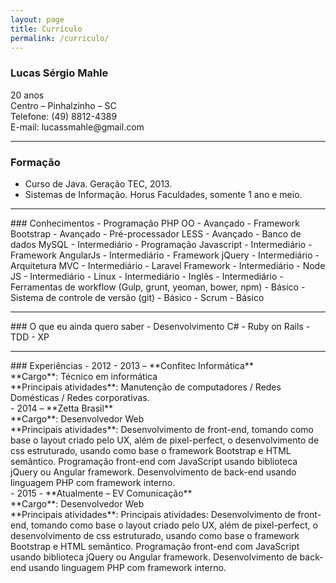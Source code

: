```yaml
---
layout: page
title: Currículo
permalink: /curriculo/
---
```


### Lucas Sérgio Mahle
<div>20 anos</div>
<div>Centro – Pinhalzinho – SC</div>
<div>Telefone: (49) 8812-4389</div>
<div>E-mail: lucassmahle@gmail.com</div>
<hr>

### Formação
 - Curso de Java. Geração TEC, 2013.
 - Sistemas de Informação. Horus Faculdades, somente 1 ano e meio.

<hr>
### Conhecimentos
 - Programação PHP OO - Avançado
 - Framework Bootstrap - Avançado
 - Pré-processador LESS - Avançado
 - Banco de dados MySQL - Intermediário
 - Programação Javascript - Intermediário
 - Framework AngularJs - Intermediário
 - Framework jQuery - Intermediário
 - Arquitetura MVC - Intermediário
 - Laravel Framework - Intermediário
 - Node JS - Intermediário
 - Linux - Intermediário
 - Inglês - Intermediário
 - Ferramentas de workflow (Gulp, grunt, yeoman, bower, npm) - Básico
 - Sistema de controle de versão (git) - Básico
 - Scrum - Básico

<hr>
### O que eu ainda quero saber
 - Desenvolvimento C#
 - Ruby on Rails
 - TDD
 - XP

<hr>
### Experiências
 - 2012 - 2013 – **Confitec Informática** <br>
**Cargo**: Técnico em informática <br>
**Principais atividades**: Manutenção de computadores / Redes Domésticas / Redes corporativas. <br>
 - 2014 – **Zetta Brasil** <br>
**Cargo**: Desenvolvedor Web <br>
**Principais atividades**: Desenvolvimento de front-end, tomando como base o layout criado pelo UX, além de pixel-perfect, o desenvolvimento de css estruturado, usando como base o framework Bootstrap e HTML semântico. Programação front-end com JavaScript usando biblioteca jQuery ou Angular framework.
Desenvolvimento de back-end usando linguagem PHP com framework interno.<br>
 - 2015 - **Atualmente – EV Comunicação** <br>
**Cargo**: Desenvolvedor Web <br>
**Principais atividades**: Principais atividades: Desenvolvimento de front-end, tomando como base o layout criado pelo UX, além de pixel-perfect, o desenvolvimento de css estruturado, usando como base o framework Bootstrap e HTML semântico. Programação front-end com JavaScript usando biblioteca jQuery ou Angular framework.
Desenvolvimento de back-end usando linguagem PHP com framework interno.<br>
